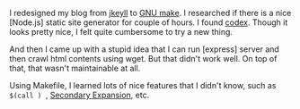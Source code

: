 I redesigned my blog from [jkeyll] to [GNU make].
I researched if there is a nice [Node.js] static site generator for couple of hours.
I found [codex]. Though it looks pretty nice, I felt quite cumbersome to try a new thing.

And then I came up with a stupid idea that I can run [express] server and then crawl html contents using wget.
But that didn't work well. On top of that, that wasn't maintainable at all.

Using Makefile, I learned lots of nice features that I didn't know, such as `$(call ) `, [Secondary Expansion], etc.

[jkeyll]: https://github.com/mojombo/jekyll
[GNU make]: http://www.gnu.org/software/make/manual/make.html
[codex]: https://github.com/logicalparadox/codex
[Secondary Expansion]: http://www.gnu.org/software/make/manual/make.html#Secondary-Expansion